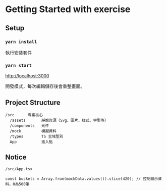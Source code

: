 # Getting Started with exercise

## Setup

### `yarn install`  
執行安裝套件

### `yarn start`

[http://localhost:3000](http://localhost:3000)

開發模式，每次編輯儲存後會重整畫面。

## Project Structure
```
/src      專案核心
  /assets       靜態資源（Svg、圖片、樣式、字型等）
  /components   元件
  /mock         模擬資料
  /types        TS 全域型別
  App           進入點
```

## Notice
```
/src/App.tsx

const buckets = Array.from(mockData.values()).slice(420); // 控制顯示資料，0為500筆
```
